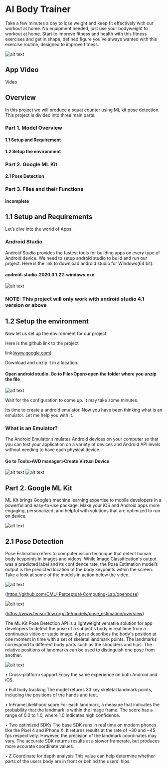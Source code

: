 # AI Body Trainer
Take a few minutes a day to lose weight and keep fit effectively with our workout at home. No equipment needed, just use your bodyweight to workout at home.
Start to improve fitness and health with this fitness exercises and get in shape, defined figure you’ve always wanted with this exercise routine, designed to improve fitness.

![alt text](https://github.com/AIBrainAISchool/AI-Body-Trainer-android/blob/main/app.png "AI BODY TRAINER")

## App Video
Video
  
## Overview
In this project we will produce a squat counter using ML kit pose detection. This project is divided into three main parts:
### Part 1. Model Overview
####  1.1	Setup and Requirement
####  1.2	Setup the environment
### Part 2. Google ML Kit
####  2.1 Pose Detection
### Part 3. Files and their Functions
####  incomplete

## 1.1 Setup and Requirements
Let’s dive into the world of Apps. 
### Android Studio
Android Studio provides the fastest tools for building apps on every type of Android device. 
We need to setup android studio to build and run our project.
Here is the link to download android studio for Windows(64 bit):
#### android-studio-2020.3.1.22-windows.exe
![alt text](https://github.com/AIBrainAISchool/AI-Body-Trainer-android/blob/main/AndroidStudio.png "AI BODY TRAINER")
### NOTE: This project will only work with android studio 4.1 version or above

## 1.2 Setup the environment
Now let us set up the environment for our project. 

Here is the github link to the project

link(www.google.com)

Download and unzip it in a location.

#### Open android studio. Go to File>Open>open the folder where you unzip the file
![alt text](https://github.com/AIBrainAISchool/AI-Body-Trainer-android/blob/main/openfile.png "Open File")
  
Wait for the configuration to come up. It may take some minutes. 

Its time to create a android emulator. Now you have been thinking what is an emulator. Let me help you with it.

### What is an Emulator?

The Android Emulator simulates Android devices on your computer so that you can test your application on a variety of devices and Android API levels without needing to have each 
physical device.

#### Go to Tools>AVD manager>Create Virtual Device
![alt text](https://github.com/AIBrainAISchool/AI-Body-Trainer-android/blob/main/emulatorss.png "Emulator")
![alt text](https://github.com/AIBrainAISchool/AI-Body-Trainer-android/blob/main/emulator.png "Open File")


## Part 2. Google ML Kit
ML Kit brings Google’s machine learning expertise to mobile developers in a powerful and easy-to-use package. Make your iOS and Android apps more engaging, personalized, and helpful with solutions that are optimized to run on device.

![alt text](https://github.com/AIBrainAISchool/AI-Body-Trainer-android/blob/main/mlkit.png "ML kit")

## 2.1 Pose Detection
Pose Estimation refers to computer vision technique that detect human body keypoints in images and videos. While Image Classification's output was a predicted label and its confidence rate, the Pose Estimation model’s output is the predicted location of the body keypoints within the screen. Take a look at some of the models in action below the video.

![alt text](https://github.com/AIBrainAISchool/AI-Body-Trainer-android/blob/main/pose_face_hands.gif "Ml kit")

(https://github.com/CMU-Perceptual-Computing-Lab/openpose)

![alt text](https://github.com/AIBrainAISchool/AI-Body-Trainer-android/blob/main/pose_estimation.gif "Ml kit")

(https://www.tensorflow.org/lite/models/pose_estimation/overview)

The ML Kit Pose Detection API is a lightweight versatile solution for app developers to detect the pose of a subject's body in real time from a continuous video or static image. A pose describes the body's position at one moment in time with a set of skeletal landmark points. The landmarks correspond to different body parts such as the shoulders and hips. The relative positions of landmarks can be used to distinguish one pose from another.

![alt text](https://github.com/AIBrainAISchool/AI-Body-Trainer-android/blob/main/landmarks-fixed.png "Ml kit")

•	Cross-platform support Enjoy the same experience on both Android and iOS.

•	Full body tracking The model returns 33 key skeletal landmark points, including the positions of the hands and feet.

•	InFrameLikelihood score For each landmark, a measure that indicates the probability that the landmark is within the image frame. The score has a range of 0.0 to 1.0, where 1.0 indicates high confidence.

•	Two optimized SDKs The base SDK runs in real time on modern phones like the Pixel 4 and iPhone X. It returns results at the rate of ~30 and ~45 fps respectively. However, the precision of the landmark coordinates may vary. The accurate SDK returns results at a slower framerate, but produces more accurate coordinate values.

•	Z Coordinate for depth analysis This value can help determine whether parts of the users body are in front or behind the users' hips.


